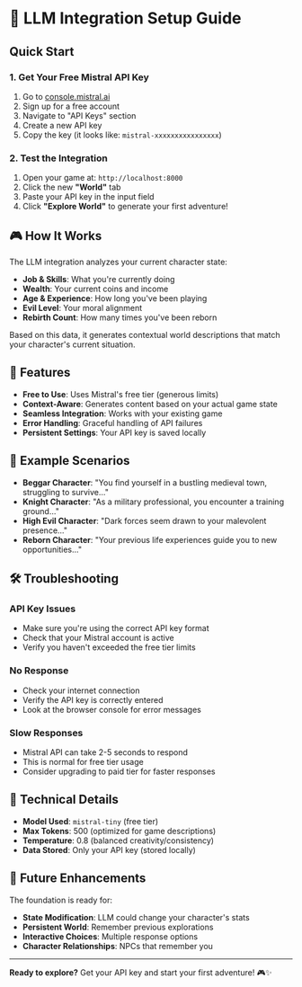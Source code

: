 # 🤖 LLM Integration Setup Guide

## Quick Start

### 1. **Get Your Free Mistral API Key**
1. Go to [console.mistral.ai](https://console.mistral.ai)
2. Sign up for a free account
3. Navigate to "API Keys" section
4. Create a new API key
5. Copy the key (it looks like: `mistral-xxxxxxxxxxxxxxxx`)

### 2. **Test the Integration**
1. Open your game at: `http://localhost:8000`
2. Click the new **"World"** tab
3. Paste your API key in the input field
4. Click **"Explore World"** to generate your first adventure!

## 🎮 How It Works

The LLM integration analyzes your current character state:
- **Job & Skills**: What you're currently doing
- **Wealth**: Your current coins and income
- **Age & Experience**: How long you've been playing
- **Evil Level**: Your moral alignment
- **Rebirth Count**: How many times you've been reborn

Based on this data, it generates contextual world descriptions that match your character's current situation.

## 🔧 Features

- **Free to Use**: Uses Mistral's free tier (generous limits)
- **Context-Aware**: Generates content based on your actual game state
- **Seamless Integration**: Works with your existing game
- **Error Handling**: Graceful handling of API failures
- **Persistent Settings**: Your API key is saved locally

## 🚀 Example Scenarios

- **Beggar Character**: "You find yourself in a bustling medieval town, struggling to survive..."
- **Knight Character**: "As a military professional, you encounter a training ground..."
- **High Evil Character**: "Dark forces seem drawn to your malevolent presence..."
- **Reborn Character**: "Your previous life experiences guide you to new opportunities..."

## 🛠️ Troubleshooting

### API Key Issues
- Make sure you're using the correct API key format
- Check that your Mistral account is active
- Verify you haven't exceeded the free tier limits

### No Response
- Check your internet connection
- Verify the API key is correctly entered
- Look at the browser console for error messages

### Slow Responses
- Mistral API can take 2-5 seconds to respond
- This is normal for free tier usage
- Consider upgrading to paid tier for faster responses

## 📝 Technical Details

- **Model Used**: `mistral-tiny` (free tier)
- **Max Tokens**: 500 (optimized for game descriptions)
- **Temperature**: 0.8 (balanced creativity/consistency)
- **Data Stored**: Only your API key (stored locally)

## 🔮 Future Enhancements

The foundation is ready for:
- **State Modification**: LLM could change your character's stats
- **Persistent World**: Remember previous explorations
- **Interactive Choices**: Multiple response options
- **Character Relationships**: NPCs that remember you

---

**Ready to explore?** Get your API key and start your first adventure! 🎮✨


